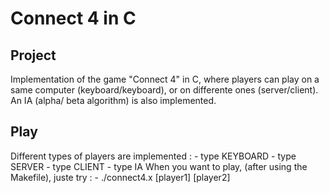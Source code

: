 Connect 4 in C
===============
Project
---------------
Implementation of the game "Connect 4" in C, where players can play on a same computer (keyboard/keyboard), or on differente ones (server/client). An IA (alpha/
beta algorithm) is also implemented.

Play
--------------
Different types of players are implemented : 
	- type KEYBOARD
	- type SERVER
	- type CLIENT
	- type IA
When you want to play, (after using the Makefile), juste try :
	- ./connect4.x [player1] [player2]